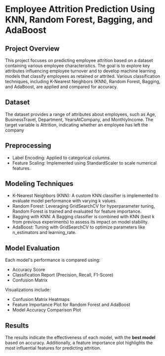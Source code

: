 # Employee Attrition Prediction Using KNN, Random Forest, Bagging, and AdaBoost
## Project Overview
This project focuses on predicting employee attrition based on a dataset containing various employee characteristics. The goal is to explore key attributes influencing employee turnover and to develop machine learning models that classify employees as retained or attrited. Various classification techniques, including K-Nearest Neighbors (KNN), Random Forest, Bagging, and AdaBoost, are applied and compared for accuracy.

## Dataset
The dataset provides a range of attributes about employees, such as Age, BusinessTravel, Department, YearsAtCompany, and MonthlyIncome. The target variable is Attrition, indicating whether an employee has left the company

## Preprocessing
- Label Encoding: Applied to categorical columns.
- Feature Scaling: Implemented using StandardScaler to scale numerical features.

## Modeling Techniques
- K-Nearest Neighbors (KNN): A custom KNN classifier is implemented to evaluate model performance with varying k values.
- Random Forest: Leveraging GridSearchCV for hyperparameter tuning, Random Forest is trained and evaluated for feature importance.
- Bagging with KNN: A Bagging classifier is combined with KNN (best k from previous experiments) to assess its impact on model stability.
- AdaBoost: Tuning with GridSearchCV to optimize parameters like n_estimators and learning_rate.

## Model Evaluation
Each model's performance is compared using:
- Accuracy Score
- Classification Report (Precision, Recall, F1-Score)
- Confusion Matrix

Visualizations include:
- Confusion Matrix Heatmaps
- Feature Importance Plot for Random Forest and AdaBoost
- Model Accuracy Comparison Plot

## Results
The results indicate the effectiveness of each model, with the **best model** based on accuracy. Additionally, a feature importance plot highlights the most influential features for predicting attrition.
